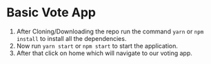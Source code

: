 # Basic Vote App

1. After Cloning/Downloading the repo run the command `yarn` or `npm install` to install all the dependencies.
2. Now run `yarn start` or `npm start` to start the application.
3. After that click on home which will navigate to our voting app.
